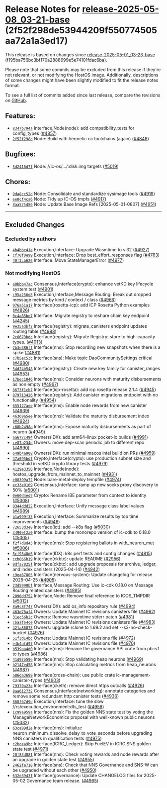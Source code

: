 Release Notes for [**release-2025-05-08\_03-21-base**](https://github.com/dfinity/ic/tree/release-2025-05-08_03-21-base) (2f52f298de53944209f550774505aa72a1a3ed17)
===================================================================================================================================================================

This release is based on changes since [release-2025-05-01\_03-23-base](https://dashboard.internetcomputer.org/release/f195ba756bc3bf170a2888699e5e74101fdac6ba) (f195ba756bc3bf170a2888699e5e74101fdac6ba).

Please note that some commits may be excluded from this release if they're not relevant, or not modifying the HostOS image. Additionally, descriptions of some changes might have been slightly modified to fit the release notes format.

To see a full list of commits added since last release, compare the revisions on [GitHub](https://github.com/dfinity/ic/compare/release-2025-05-01_03-23-base...release-2025-05-08_03-21-base).

Features:
---------

* [`8347b794a`](https://github.com/dfinity/ic/commit/8347b794a) Interface,Node(node): add compatibility\_tests for config\_types ([#4857](https://github.com/dfinity/ic/pull/4857))
* [`2f52f298d`](https://github.com/dfinity/ic/commit/2f52f298d) Node: Build with hermetic cc toolchains (again) ([#4848](https://github.com/dfinity/ic/pull/4848))

Bugfixes:
---------

* [`5d2416d7f`](https://github.com/dfinity/ic/commit/5d2416d7f) Node: //ic-os/.../:disk.img targets ([#5019](https://github.com/dfinity/ic/pull/5019))

Chores:
-------

* [`9da8cc52d`](https://github.com/dfinity/ic/commit/9da8cc52d) Node: Consolidate and standardize sysimage tools ([#4919](https://github.com/dfinity/ic/pull/4919))
* [`ee0cf4ca6`](https://github.com/dfinity/ic/commit/ee0cf4ca6) Node: Tidy up IC-OS tmpfs ([#4917](https://github.com/dfinity/ic/pull/4917))
* [`8aa575d86`](https://github.com/dfinity/ic/commit/8aa575d86) Node: Update Base Image Refs [2025-05-01-0807] ([#4951](https://github.com/dfinity/ic/pull/4951))

------------------------------------------

## Excluded Changes

### Excluded by authors
* [`4b4bbc41e`](https://github.com/dfinity/ic/commit/4b4bbc41e) Execution,Interface: Upgrade Wasmtime to v.32 ([#4927](https://github.com/dfinity/ic/pull/4927))
* [`cf70f0e99`](https://github.com/dfinity/ic/commit/cf70f0e99) Execution,Interface: Drop best\_effort\_responses flag ([#4763](https://github.com/dfinity/ic/pull/4763))
* [`40f3cb626`](https://github.com/dfinity/ic/commit/40f3cb626) Interface: Move StateManagerError ([#4977](https://github.com/dfinity/ic/pull/4977))

### Not modifying HostOS
* [`a0bbb47ac`](https://github.com/dfinity/ic/commit/a0bbb47ac) Consensus,Interface(crypto): enhance vetKD key lifecycle system test ([#4901](https://github.com/dfinity/ic/pull/4901))
* [`c95a256e8`](https://github.com/dfinity/ic/commit/c95a256e8) Execution,Interface,Message Routing: Break out dropped message metrics by kind / context / class ([#4966](https://github.com/dfinity/ic/pull/4966))
* [`976a51a17`](https://github.com/dfinity/ic/commit/976a51a17) Interface(rosetta-icp): add ICP Rosetta Python examples ([#4826](https://github.com/dfinity/ic/pull/4826))
* [`0c4a85be7`](https://github.com/dfinity/ic/commit/0c4a85be7) Interface: Migrate registry to reshare chain key endpoint ([#4245](https://github.com/dfinity/ic/pull/4245))
* [`9e35adbf2`](https://github.com/dfinity/ic/commit/9e35adbf2) Interface(registry): migrate\_canisters endpoint updates routing table ([#4988](https://github.com/dfinity/ic/pull/4988))
* [`2c6673bdc`](https://github.com/dfinity/ic/commit/2c6673bdc) Interface(registry): Migrate Registry::store to high-capacity types. ([#4913](https://github.com/dfinity/ic/pull/4913))
* [`7b3e386ff`](https://github.com/dfinity/ic/commit/7b3e386ff) Interface(nns): Stop recording new snapshots when there is a spike ([#4881](https://github.com/dfinity/ic/pull/4881))
* [`c7b5ec53c`](https://github.com/dfinity/ic/commit/c7b5ec53c) Interface(sns): Make topic DaoCommunitySettings critical ([#4980](https://github.com/dfinity/ic/pull/4980))
* [`54d24b548`](https://github.com/dfinity/ic/commit/54d24b548) Interface(registry): Create new key family for canister\_ranges ([#4953](https://github.com/dfinity/ic/pull/4953))
* [`17bec1046`](https://github.com/dfinity/ic/commit/17bec1046) Interface(nns): Consider neurons with maturity disbursements as non empty ([#4967](https://github.com/dfinity/ic/pull/4967))
* [`8673f1cb7`](https://github.com/dfinity/ic/commit/8673f1cb7) Interface(icp-rosetta): add icp rosetta release 2.1.4 ([#4945](https://github.com/dfinity/ic/pull/4945))
* [`879713426`](https://github.com/dfinity/ic/commit/879713426) Interface(registry): Add canister migrations endpoint with no functionality ([#4954](https://github.com/dfinity/ic/pull/4954))
* [`655127aee`](https://github.com/dfinity/ic/commit/655127aee) Interface(nns): Enable node rewards from new canister ([#4939](https://github.com/dfinity/ic/pull/4939))
* [`46369a5ee`](https://github.com/dfinity/ic/commit/46369a5ee) Interface(nns): Validate the maturity disbursement index ([#4924](https://github.com/dfinity/ic/pull/4924))
* [`c68b2498a`](https://github.com/dfinity/ic/commit/c68b2498a) Interface(nns): Expose maturity disbursements as part of neuron ([#4949](https://github.com/dfinity/ic/pull/4949))
* [`aa677c494`](https://github.com/dfinity/ic/commit/aa677c494) Owners(IDX): add arm64-linux pocket-ic builds ([#4991](https://github.com/dfinity/ic/pull/4991))
* [`ce87a234d`](https://github.com/dfinity/ic/commit/ce87a234d) Owners: move dep-scan periodic job to different repo ([#4990](https://github.com/dfinity/ic/pull/4990))
* [`649b4a908`](https://github.com/dfinity/ic/commit/649b4a908) Owners(IDX): run minimal macos intel build on PRs ([#4959](https://github.com/dfinity/ic/pull/4959))
* [`47a095bdf`](https://github.com/dfinity/ic/commit/47a095bdf) Crypto,Interface(crypto): use production subnet size and threshold in vetKD crypto library tests ([#4979](https://github.com/dfinity/ic/pull/4979))
* [`4129e3350`](https://github.com/dfinity/ic/commit/4129e3350) Interface,Node(node): hostos\_upgrade\_from\_mainnet\_to\_mainnet ([#4931](https://github.com/dfinity/ic/pull/4931))
* [`e08399a72`](https://github.com/dfinity/ic/commit/e08399a72) Node: bare-metal-deploy tempfile ([#4974](https://github.com/dfinity/ic/pull/4974))
* [`ec33e0169`](https://github.com/dfinity/ic/commit/ec33e0169) Consensus,Interface: ramp up new socks proxy discovery to 50% ([#5001](https://github.com/dfinity/ic/pull/5001))
* [`0e60d4ed5`](https://github.com/dfinity/ic/commit/0e60d4ed5) Crypto: Rename IBE parameter from context to identity ([#5008](https://github.com/dfinity/ic/pull/5008))
* [`9344ddd22`](https://github.com/dfinity/ic/commit/9344ddd22) Execution,Interface: Unify message class label values ([#4989](https://github.com/dfinity/ic/pull/4989))
* [`b1a999f35`](https://github.com/dfinity/ic/commit/b1a999f35) Execution,Interface: Summarize results by top time improvements ([#4948](https://github.com/dfinity/ic/pull/4948))
* [`72653d3e8`](https://github.com/dfinity/ic/commit/72653d3e8) Interface(ict): add --k8s flag ([#5030](https://github.com/dfinity/ic/pull/5030))
* [`3490ef2a0`](https://github.com/dfinity/ic/commit/3490ef2a0) Interface: bump the monorepo version of ic-cdk to 0.18.0 ([#5005](https://github.com/dfinity/ic/pull/5005))
* [`f2f7d8d43`](https://github.com/dfinity/ic/commit/f2f7d8d43) Interface(nns): Stop registering ballots in with\_neuron\_mut ([#5006](https://github.com/dfinity/ic/pull/5006))
* [`5cf9340d6`](https://github.com/dfinity/ic/commit/5cf9340d6) Interface(IDX): k8s perf tests and config changes ([#4815](https://github.com/dfinity/ic/pull/4815))
* [`ccb066b19`](https://github.com/dfinity/ic/commit/ccb066b19) Interface(ckbtc): update README ([#2956](https://github.com/dfinity/ic/pull/2956))
* [`9dfa7825f`](https://github.com/dfinity/ic/commit/9dfa7825f) Interface(ckbtc): add upgrade proposals for archive, ledger, and index canisters (2025-04-14) ([#4942](https://github.com/dfinity/ic/pull/4942))
* [`c9ea67805`](https://github.com/dfinity/ic/commit/c9ea67805) Interface(nervous-system): Update changelog for release 2025-04-25 ([#4905](https://github.com/dfinity/ic/pull/4905))
* [`23d5990bf`](https://github.com/dfinity/ic/commit/23d5990bf) Interface,Message Routing: Use ic-cdk 0.18.0 on Message Routing related canisters ([#4895](https://github.com/dfinity/ic/pull/4895))
* [`2090dd752`](https://github.com/dfinity/ic/commit/2090dd752) Interface,Node: Remove final reference to ICOS\_TMPDIR ([#5012](https://github.com/dfinity/ic/pull/5012))
* [`8a9c8f747`](https://github.com/dfinity/ic/commit/8a9c8f747) Owners(IDX): add os\_info repository rule ([#4994](https://github.com/dfinity/ic/pull/4994))
* [`463d78af4`](https://github.com/dfinity/ic/commit/463d78af4) Owners: Update Mainnet IC revisions canisters file ([#4992](https://github.com/dfinity/ic/pull/4992))
* [`31ec56b2c`](https://github.com/dfinity/ic/commit/31ec56b2c) Owners: Remove wasmtime stderr patch ([#4981](https://github.com/dfinity/ic/pull/4981))
* [`cbaaf64ce`](https://github.com/dfinity/ic/commit/cbaaf64ce) Owners: Update Mainnet IC revisions canisters file ([#4983](https://github.com/dfinity/ic/pull/4983))
* [`421a86873`](https://github.com/dfinity/ic/commit/421a86873) Owners: upgrade rclone to 1.69.2 and set --s3-no-check-bucket ([#4976](https://github.com/dfinity/ic/pull/4976))
* [`51f3d14bc`](https://github.com/dfinity/ic/commit/51f3d14bc) Owners: Update Mainnet IC revisions file ([#4972](https://github.com/dfinity/ic/pull/4972))
* [`e4b4afd97`](https://github.com/dfinity/ic/commit/e4b4afd97) Owners: Update Mainnet IC revisions file ([#4970](https://github.com/dfinity/ic/pull/4970))
* [`b539aa4d0`](https://github.com/dfinity/ic/commit/b539aa4d0) Interface(nns): Rename the governance API crate from pb::v1 to types ([#4986](https://github.com/dfinity/ic/pull/4986))
* [`41d97b59e`](https://github.com/dfinity/ic/commit/41d97b59e) Interface(nns): Stop validating heap neurons ([#4969](https://github.com/dfinity/ic/pull/4969))
* [`b2147e458`](https://github.com/dfinity/ic/commit/b2147e458) Interface(nns): Stop calculating metrics from heap\_neurons ([#4987](https://github.com/dfinity/ic/pull/4987))
* [`a86da3699`](https://github.com/dfinity/ic/commit/a86da3699) Interface(cross-chain): use public crate ic-management-canister-types ([#4903](https://github.com/dfinity/ic/pull/4903))
* [`79370a23e`](https://github.com/dfinity/ic/commit/79370a23e) Interface(cketh): remove direct https outcalls ([#4926](https://github.com/dfinity/ic/pull/4926))
* [`8aa612732`](https://github.com/dfinity/ic/commit/8aa612732) Consensus,Interface(networking): annotate categories and remove some redundant http canister tests ([#4936](https://github.com/dfinity/ic/pull/4936))
* [`868f67d9d`](https://github.com/dfinity/ic/commit/868f67d9d) Execution,Interface: tune the slow //rs/execution\_environment:dts\_test ([#4958](https://github.com/dfinity/ic/pull/4958))
* [`1c99a959a`](https://github.com/dfinity/ic/commit/1c99a959a) Interface(nns): Fix the golden NNS state test by voting the ManageNetworkEconomics proposal with well-known public neurons ([#5032](https://github.com/dfinity/ic/pull/5032))
* [`63ca99d2e`](https://github.com/dfinity/ic/commit/63ca99d2e) Interface(nns): Initialize neuron\_minimum\_dissolve\_delay\_to\_vote\_seconds before upgrading NNS canisters in qualification tests ([#4975](https://github.com/dfinity/ic/pull/4975))
* [`c2bcea9bc`](https://github.com/dfinity/ic/commit/c2bcea9bc) Interface(ICRC\_Ledger): Skip FuelEV in ICRC SNS golden state test ([#4971](https://github.com/dfinity/ic/pull/4971))
* [`20f83d081`](https://github.com/dfinity/ic/commit/20f83d081) Interface(nns): Check voting rewards and node rewards after an upgrade in golden state test ([#4955](https://github.com/dfinity/ic/pull/4955))
* [`2462fa718`](https://github.com/dfinity/ic/commit/2462fa718) Interface(sns): Check that NNS Governance and SNS-W can be upgraded without each other ([#4950](https://github.com/dfinity/ic/pull/4950))
* [`632e8943f`](https://github.com/dfinity/ic/commit/632e8943f) Interface(governance): Update CHANGELOG files for 2025-05-02 Governance team release. ([#4965](https://github.com/dfinity/ic/pull/4965))
